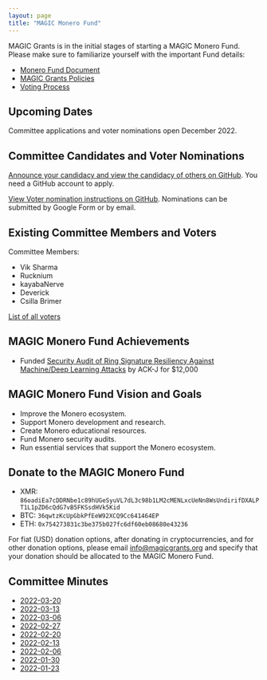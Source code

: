 ```yaml
---
layout: page
title: "MAGIC Monero Fund"
---
```


MAGIC Grants is in the initial stages of starting a MAGIC Monero Fund. Please make sure to familiarize yourself with the important Fund details:

* [Monero Fund Document](/funds/monero/monero_fund)
* [MAGIC Grants Policies](/about/documentation)
* [Voting Process](/funds/voting/)

## Upcoming Dates

Committee applications and voter nominations open December 2022.

## Committee Candidates and Voter Nominations

[Announce your candidacy and view the candidacy of others on GitHub](https://github.com/MAGICGrants/Monero-Fund). You need a GitHub account to apply.

[View Voter nomination instructions on GitHub](https://github.com/MAGICGrants/Monero-Fund). Nominations can be submitted by Google Form or by email.

## Existing Committee Members and Voters

Committee Members:
* Vik Sharma
* Rucknium
* kayabaNerve
* Deverick
* Csilla Brimer

[List of all voters](/funds/monero/monero_fund_voters)

## MAGIC Monero Fund Achievements

* Funded [Security Audit of Ring Signature Resiliency Against Machine/Deep Learning Attacks](https://github.com/MAGICGrants/Monero-Fund/issues/15) by ACK-J for $12,000

## MAGIC Monero Fund Vision and Goals

* Improve the Monero ecosystem.
* Support Monero development and research.
* Create Monero educational resources.
* Fund Monero security audits.
* Run essential services that support the Monero ecosystem.

## Donate to the MAGIC Monero Fund

* XMR: `86oadiEa7cDDRNbe1c89hUGeSyuVL7dL3c98b1LM2cMENLxcUeNn8WsUndirifDXALPT1L1pZD6cQdG7vB5FKSsdHVk5Kid`
* BTC: `36qwtzKcUpGbkPfEeW92XCQ9Cc641464EP`
* ETH: `0x754273831c3be375b027fc6df60eb08680e43236`

For fiat (USD) donation options, after donating in cryptocurrencies, and for other donation options, please email [info@magicgrants.org](mailto:info@magicgrants.org) and specify that your donation should be allocated to the MAGIC Monero Fund.

## Committee Minutes

* [2022-03-20](/funds/monero/minutes/2022-03-20)
* [2022-03-13](/funds/monero/minutes/2022-03-13)
* [2022-03-06](/funds/monero/minutes/2022-03-06)
* [2022-02-27](/funds/monero/minutes/2022-02-27)
* [2022-02-20](/funds/monero/minutes/2022-02-20)
* [2022-02-13](/funds/monero/minutes/2022-02-13)
* [2022-02-06](/funds/monero/minutes/2022-02-06)
* [2022-01-30](/funds/monero/minutes/2022-01-30)
* [2022-01-23](/funds/monero/minutes/2022-01-23)
